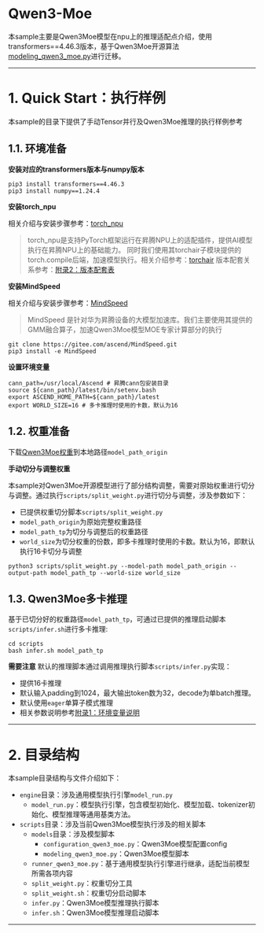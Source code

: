 # Qwen3-Moe

本sample主要是Qwen3Moe模型在npu上的推理适配点介绍，使用transformers==4.46.3版本，基于Qwen3Moe开源算法[modeling_qwen3_moe.py](https://github.com/huggingface/transformers/blob/main/src/transformers/models/qwen3_moe/modeling_qwen3_moe.py)进行迁移。

---

# 1. Quick Start：执行样例

本sample的目录下提供了手动Tensor并行及Qwen3Moe推理的执行样例参考

## 1.1. 环境准备
**安装对应的transformers版本与numpy版本**

```shell
pip3 install transformers==4.46.3
pip3 install numpy==1.24.4
```

**安装torch_npu**

相关介绍与安装步骤参考：[torch_npu](https://gitee.com/ascend/pytorch)

> torch_npu是支持PyTorch框架运行在昇腾NPU上的适配插件，提供AI模型执行在昇腾NPU上的基础能力。
> 同时我们使用其torchair子模块提供的torch.compile后端，加速模型执行。相关介绍参考：[torchair](https://gitee.com/ascend/torchair)
> 版本配套关系参考：[附录2：版本配套表](#5-附录2版本配套表)

**安装MindSpeed**

相关介绍与安装步骤参考：[MindSpeed](https://gitee.com/ascend/MindSpeed)

> MindSpeed 是针对华为昇腾设备的大模型加速库。我们主要使用其提供的GMM融合算子，加速Qwen3Moe模型MOE专家计算部分的执行

```shell
git clone https://gitee.com/ascend/MindSpeed.git
pip3 install -e MindSpeed
```

**设置环境变量**

```shell
cann_path=/usr/local/Ascend # 昇腾cann包安装目录
source ${cann_path}/latest/bin/setenv.bash
export ASCEND_HOME_PATH=${cann_path}/latest
export WORLD_SIZE=16 # 多卡推理时使用的卡数，默认为16
```

## 1.2. 权重准备

下载[Qwen3Moe权重](https://huggingface.co/Qwen/Qwen3-235B-A22B/tree/main)到本地路径`model_path_origin`

**手动切分与调整权重**

本sample对Qwen3Moe开源模型进行了部分结构调整，需要对原始权重进行切分与调整。通过执行`scripts/split_weight.py`进行切分与调整，涉及参数如下：
- 已提供权重切分脚本`scripts/split_weight.py`
- `model_path_origin`为原始完整权重路径
- `model_path_tp`为切分与调整后的权重路径
- `world_size`为切分权重的份数，即多卡推理时使用的卡数。默认为16，即默认执行16卡切分与调整

```shell
python3 scripts/split_weight.py --model-path model_path_origin --output-path model_path_tp --world-size world_size
```

## 1.3. Qwen3Moe多卡推理

基于已切分好的权重路径`model_path_tp`，可通过已提供的推理启动脚本`scripts/infer.sh`进行多卡推理:
```shell
cd scripts
bash infer.sh model_path_tp
```
**需要注意**
默认的推理脚本通过调用推理执行脚本`scripts/infer.py`实现：
- 提供16卡推理
- 默认输入padding到1024，最大输出token数为32，decode为单batch推理。
- 默认使用`eager`单算子模式推理
- 相关参数说明参考[附录1：环境变量说明](#4-附录1环境变量说明)

---

# 2. 目录结构

本sample目录结构与文件介绍如下：
- `engine`目录：涉及通用模型执行引擎`model_run.py`
  - `model_run.py`：模型执行引擎，包含模型初始化、模型加载、tokenizer初始化、模型推理等通用基类方法。
- `scripts`目录：涉及当前Qwen3Moe模型执行涉及的相关脚本
  - `models`目录：涉及模型脚本
    - `configuration_qwen3_moe.py`：Qwen3Moe模型配置config
    - `modeling_qwen3_moe.py`：Qwen3Moe模型脚本
  - `runner_qwen3_moe.py`：基于通用模型执行引擎进行继承，适配当前模型所需各项内容
  - `split_weight.py`：权重切分工具
  - `split_weight.sh`：权重切分启动脚本
  - `infer.py`：Qwen3Moe模型推理执行脚本
  - `infer.sh`：Qwen3Moe模型推理启动脚本

---